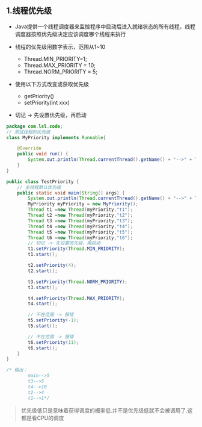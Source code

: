 ## 1.线程优先级

- Java提供一个线程调度器来监控程序中启动后进入就绪状态的所有线程，线程调度器按照优先级决定应该调度哪个线程来执行
- 线程的优先级用数字表示，范围从1~10
  - Thread.MIN_PRIORITY=1;
  - Thread.MAX_PRIORITY = 10;
  - Thread.NORM_PRIORITY = 5;
- 使用以下方式改变或获取优先级
  - getPriority() 
  - setPriority(int xxx)

- 切记 -> 先设置优先级，再启动

```java
package com.lsl.code;
// 测试线程的优先级
class MyPriority implements Runnable{

    @Override
    public void run() {
        System.out.println(Thread.currentThread().getName() + "-->" + Thread.currentThread().getPriority());
    }
}

public class TestPriority {
    // 主线程默认优先级
    public static void main(String[] args) {
        System.out.println(Thread.currentThread().getName() + "-->" + Thread.currentThread().getPriority());
        MyPriority myPriority = new MyPriority();
        Thread t1 =new Thread(myPriority,"t1");
        Thread t2 =new Thread(myPriority,"t2");
        Thread t3 =new Thread(myPriority,"t3");
        Thread t4 =new Thread(myPriority,"t4");
        Thread t5 =new Thread(myPriority,"t5");
        Thread t6 =new Thread(myPriority,"t6");
        // 切记 -> 先设置优先级，再启动
        t1.setPriority(Thread.MIN_PRIORITY);
        t1.start();

        t2.setPriority(4);
        t2.start();

        t3.setPriority(Thread.NORM_PRIORITY);
        t3.start();

        t4.setPriority(Thread.MAX_PRIORITY);
        t4.start();

        // 不在范围 -> 报错
        t5.setPriority(-1);
        t5.start();

        // 不在范围 -> 报错
        t6.setPriority(11);
        t6.start();
    }
}

/* 输出：
        main-->5
        t3-->5
        t4-->10
        t2-->4
        t1-->1*/
```



> 优先级低只是意味着获得调度的概率低.并不是优先级低就不会被调用了.这都是看CPU的调度